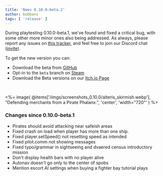 ```yaml
---
title: 'Naev 0.10.0-beta.2'
author: bobbens
tags: [ 'release' ]
---
```


During playtesting 0.10.0-beta.1, we've found and fixed a critical bug, with some other more minor ones also being addressed.
As always, please report any issues on [this tracker](https://github.com/naev/naev/issues),
and feel free to join our Discord chat ([invite](https://discord.com/invite/nd2M5BR)).

To get the new version you can:

* Download the beta from [GitHub](https://github.com/naev/naev/releases/tag/v0.10.0-beta.1)
* Opt-in to the `beta` branch on [Steam](https://store.steampowered.com/app/598530/Naev/)
* Download the Beta versions on our [Itch.io Page](https://naev.itch.io/naev)

<br>

<%= image( @items['/imgs/screenshots_0.10.0/alteris_skirmish.webp'], "Defending merchants from a Pirate Phalanx.", 'center', 'width="720"' ) %>

### Changes since 0.10.0-beta.1
* Pirates should avoid attacking near safeish areas
* Fixed crash on load when player has more than one ship.
* Fixed player.setSpeed() not resetting speed as intended
* Fixed pilot.comm not showing messages
* Fixed typo/grammar in sightseeing and dvaered census introductory mission
* Don't display health bars with no player alive
* Autonav doesn't go only to the center of spobs
* Mention escort AI settings when buying a fighter bay tutorial plays
